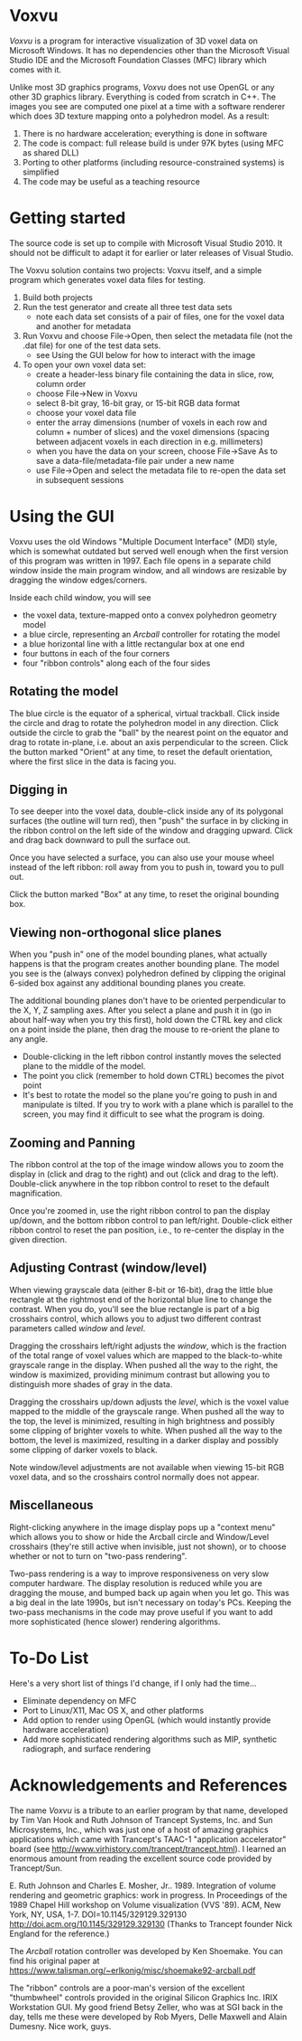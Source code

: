 # Voxvu #
_Voxvu_ is a program for interactive visualization of 3D voxel data on Microsoft Windows.
It has no dependencies other than the Microsoft Visual Studio IDE and the Microsoft Foundation Classes
(MFC) library which comes with it.

Unlike most 3D graphics programs, _Voxvu_ does not use OpenGL or any other 3D graphics library.
Everything is coded from scratch in C++. The images you see are computed one pixel at a time with a
software renderer which does 3D texture mapping onto a polyhedron model. As a result:
1. There is no hardware acceleration; everything is done in software
2. The code is compact: full release build is under 97K bytes (using MFC as shared DLL)
2. Porting to other platforms (including resource-constrained systems) is simplified
3. The code may be useful as a teaching resource


# Getting started #
The source code is set up to compile with Microsoft Visual Studio 2010.  It should not be difficult to adapt it
for earlier or later releases of Visual Studio.

The Voxvu solution contains two projects: Voxvu itself, and a simple program which generates voxel data files for testing.
1. Build both projects
2. Run the test generator and create all three test data sets
   * note each data set consists of a pair of files, one for the voxel data and another for metadata
3. Run Voxvu and choose File->Open, then select the metadata file (not the .dat file) for one of the test data sets.
   * see Using the GUI below for how to interact with the image
4. To open your own voxel data set:
   * create a header-less binary file containing the data in slice, row, column order
   * choose File->New in Voxvu
   * select 8-bit gray, 16-bit gray, or 15-bit RGB data format
   * choose your voxel data file
   * enter the array dimensions (number of voxels in each row and column + number of slices)
   and the voxel dimensions (spacing between adjacent voxels in each direction in e.g. millimeters)
   * when you have the data on your screen, choose File->Save As to save a data-file/metadata-file pair under a new name
   * use File->Open and select the metadata file to re-open the data set in subsequent sessions

   
# Using the GUI #
Voxvu uses the old Windows "Multiple Document Interface" (MDI) style, which is somewhat outdated but served well
enough when the first version of this program was written in 1997. Each file opens in a separate child window
inside the main program window, and all windows are resizable by dragging the window edges/corners.

Inside each child window, you will see
* the voxel data, texture-mapped onto a convex polyhedron geometry model
* a blue circle, representing an _Arcball_ controller for rotating the model
* a blue horizontal line with a little rectangular box at one end
* four buttons in each of the four corners
* four "ribbon controls" along each of the four sides

## Rotating the model ##
The blue circle is the equator of a spherical, virtual trackball. Click inside the circle and drag to rotate the
polyhedron model in any direction. Click outside the circle to grab the "ball" by the nearest point on the equator
and drag to rotate in-plane, i.e. about an axis perpendicular to the screen. Click the button marked "Orient"
at any time, to reset the default orientation, where the first slice in the data is facing you.

## Digging in ##
To see deeper into the voxel data, double-click inside any of its polygonal surfaces (the outline will turn red),
then "push" the surface in by clicking in the ribbon control on the left side of the window and dragging upward.
Click and drag back downward to pull the surface out.

Once you have selected a surface, you can also use your mouse wheel instead of the left ribbon: roll away from
you to push in, toward you to pull out.

Click the button marked "Box" at any time, to reset the original bounding box.

## Viewing non-orthogonal slice planes ##
When you "push in" one of the model bounding planes, what actually happens is that the program creates another
bounding plane. The model you see is the (always convex) polyhedron defined by clipping the original 6-sided
box against any additional bounding planes you create.

The additional bounding planes don't have to be oriented perpendicular to the X, Y, Z sampling axes. After you
select a plane and push it in (go in about half-way when you try this first), hold down the CTRL key and click
on a point inside the plane, then drag the mouse to re-orient the plane to any angle.
* Double-clicking in the left ribbon control instantly moves the selected plane to the middle of the model.
* The point you click (remember to hold down CTRL) becomes the pivot point
* It's best to rotate the model so the plane you're going to push in and manipulate is tilted.  If you try
to work with a plane which is parallel to the screen, you may find it difficult to see what the program is doing.

## Zooming and Panning ##
The ribbon control at the top of the image window allows you to zoom the display in (click and drag to the right)
and out (click and drag to the left). Double-click anywhere in the top ribbon control to reset to the default
magnification.

Once you're zoomed in, use the right ribbon control to pan the display up/down, and the bottom ribbon control
to pan left/right.  Double-click either ribbon control to reset the pan position, i.e., to re-center the
display in the given direction.

## Adjusting Contrast (window/level) ##
When viewing grayscale data (either 8-bit or 16-bit), drag the little blue rectangle at the rightmost end of
the horizontal blue line to change the contrast. When you do, you'll see the blue rectangle is part of a big
crosshairs control, which allows you to adjust two different contrast parameters called _window_ and _level_.

Dragging the crosshairs left/right adjusts the _window_, which is the fraction of the total range of voxel
values which are mapped to the black-to-white grayscale range in the display. When pushed all the way to the right,
the window is maximized, providing minimum contrast but allowing you to distinguish more shades of gray in the data.

Dragging the crosshairs up/down adjusts the _level_, which is the voxel value mapped to the middle of the
grayscale range. When pushed all the way to the top, the level is minimized, resulting in high brightness and
possibly some clipping of brighter voxels to white. When pushed all the way to the bottom, the level is
maximized, resulting in a darker display and possibly some clipping of darker voxels to black.

Note window/level adjustments are not available when viewing 15-bit RGB voxel data, and so the crosshairs
control normally does not appear.

## Miscellaneous ##
Right-clicking anywhere in the image display pops up a "context menu" which allows you to show or hide the
Arcball circle and Window/Level crosshairs (they're still active when invisible, just not shown), or to choose
whether or not to turn on "two-pass rendering".

Two-pass rendering is a way to improve responsiveness on very slow computer hardware. The display resolution is
reduced while you are dragging the mouse, and bumped back up again when you let go.  This was a big deal in
the late 1990s, but isn't necessary on today's PCs.  Keeping the two-pass mechanisms in the code may prove
useful if you want to add more sophisticated (hence slower) rendering algorithms.


# To-Do List #
Here's a very short list of things I'd change, if I only had the time...
* Eliminate dependency on MFC
* Port to Linux/X11, Mac OS X, and other platforms
* Add option to render using OpenGL (which would instantly provide hardware acceleration)
* Add more sophisticated rendering algorithms such as MIP, synthetic radiograph, and surface rendering


# Acknowledgements and References #
The name _Voxvu_ is a tribute to an earlier program by that name, developed by Tim Van Hook and Ruth Johnson of
Trancept Systems, Inc. and Sun Microsystems, Inc., which was just one of a host of amazing graphics applications
which came with Trancept's TAAC-1 "application accelerator" board (see http://www.virhistory.com/trancept/trancept.html).
I learned an enormous amount from reading the excellent source code provided by Trancept/Sun.

E. Ruth Johnson and Charles E. Mosher, Jr.. 1989. Integration of volume rendering and geometric graphics: work in progress.
In Proceedings of the 1989 Chapel Hill workshop on Volume visualization (VVS '89). ACM, New York, NY, USA, 1-7.
DOI=10.1145/329129.329130
http://doi.acm.org/10.1145/329129.329130
(Thanks to Trancept founder Nick England for the reference.)

The _Arcball_ rotation controller was developed by Ken Shoemake. You can find his original paper at
https://www.talisman.org/~erlkonig/misc/shoemake92-arcball.pdf

The "ribbon" controls are a poor-man's version of the excellent "thumbwheel" controls provided in the original
Silicon Graphics Inc. IRIX Workstation GUI.  My good friend Betsy Zeller, who was at SGI back in the day, tells me
these were developed by Rob Myers, Delle Maxwell and Alain Dumesny. Nice work, guys.
